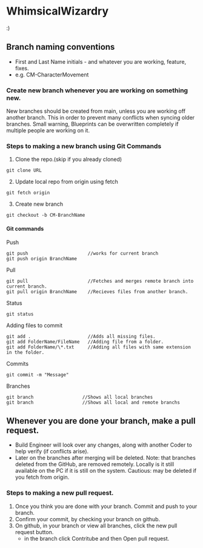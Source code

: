 # WhimsicalWizardry

:)

## Branch naming conventions
  - First and Last Name initials - and whatever you are working, feature, fixes.
  - e.g. CM-CharacterMovement

### Create new branch whenever you are working on something new.
New branches should be created from main, unless you are working off another branch. This in order to prevent many conflicts when syncing older branches. 
Small warning, Blueprints can be overwritten completely if multiple people are working on it.
### Steps to making a new branch using Git Commands
1. Clone the repo.(skip if you already cloned)
```
git clone URL
```
2. Update local repo from origin using fetch
```
git fetch origin
```
3. Create new branch
```
git checkout -b CM-BranchName
```

#### Git commands
Push
```
git push                      //works for current branch
git push origin BranchName  
```
Pull
```
git pull                      //Fetches and merges remote branch into current branch.
git pull origin BranchName    //Recieves files from another branch.
```
Status
```
git status
```
Adding files to commit
```
git add .                     //Adds all missing files.
git add FolderName/FileName   //Adding file from a folder.
git add FolderName/\*.txt     //Adding all files with same extension in the folder.
```
Commits
```
git commit -m "Message"
```
Branches
```
git branch                  //Shows all local branches
git branch                  //Shows all local and remote branchs
```
## Whenever you are done your branch, make a pull request.
  - Build Engineer will look over any changes, along with another Coder to help verify (if conflicts arise).
  - Later on the branches after merging will be deleted. Note: that branches deleted from the GitHub, are removed remotely. Locally is it still available on the PC if it is still on the system. Cautious: may be deleted if you fetch from origin.

### Steps to making a new pull request.
1. Once you think you are done with your branch. Commit and push to your branch.
2. Confirm your commit, by checking your branch on github.
3. On github, in your branch or view all branches, click the new pull request button.
	- in the branch click Contritube and then Open pull request.
